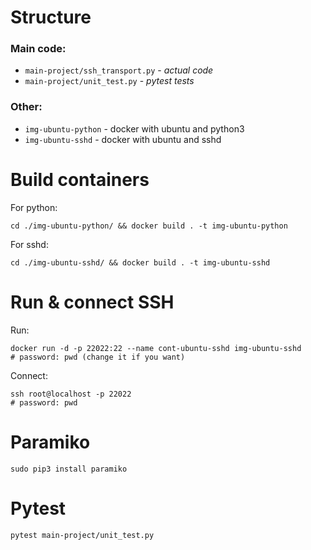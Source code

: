 # Structure
### Main code:  
- `main-project/ssh_transport.py` - *actual code*
- `main-project/unit_test.py` - *pytest tests*
### Other:  
- `img-ubuntu-python` - docker with ubuntu and python3  
- `img-ubuntu-sshd` - docker with ubuntu and sshd  
# Build containers
For python:  
```
cd ./img-ubuntu-python/ && docker build . -t img-ubuntu-python
```
For sshd:
```
cd ./img-ubuntu-sshd/ && docker build . -t img-ubuntu-sshd
```
# Run & connect SSH
Run:
```
docker run -d -p 22022:22 --name cont-ubuntu-sshd img-ubuntu-sshd 
# password: pwd (change it if you want)
```
Connect:
```
ssh root@localhost -p 22022
# password: pwd
```
# Paramiko
```
sudo pip3 install paramiko
```
# Pytest
```
pytest main-project/unit_test.py
```
